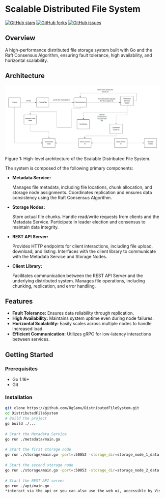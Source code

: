 # Scalable Distributed File System

[![GitHub stars](https://img.shields.io/github/stars/OgSamu/DistributedFileSystem.svg)](https://github.com/OgSamu/DistributedFileSystem/stargazers)
[![GitHub forks](https://img.shields.io/github/forks/OgSamu/DistributedFileSystem.svg)](https://github.com/OgSamu/DistributedFileSystem/network)
[![GitHub issues](https://img.shields.io/github/issues/OgSamu/DistributedFileSystem.svg)](https://github.com/OgSamu/DistributedFileSystem/issues)

## Overview

A high-performance distributed file storage system built with Go and the Raft Consensus Algorithm, ensuring fault tolerance, high availability, and horizontal scalability.

## Architecture 

![Architecture Diagram - Figure 1](./images/architecture.jpeg)

Figure 1: High-level architecture of the Scalable Distributed File System. 

The system is composed of the following primary components:

- **Metadata Service:**

  Manages file metadata, including file locations, chunk allocation, and storage node assignments.
  Coordinates replication and ensures data consistency using the Raft Consensus Algorithm.

- **Storage Nodes:**

  Store actual file chunks.
  Handle read/write requests from clients and the Metadata Service.
  Participate in leader election and consensus to maintain data integrity.
  
- **REST API Server:**

  Provides HTTP endpoints for client interactions, including file upload, download, and listing.
  Interfaces with the client library to communicate with the Metadata Service and Storage Nodes.

- **Client Library:**

  Facilitates communication between the REST API Server and the underlying distributed system.
  Manages file operations, including chunking, replication, and error handling.

## Features

- **Fault Tolerance:** Ensures data reliability through replication.
- **High Availability:** Maintains system uptime even during node failures.
- **Horizontal Scalability:** Easily scales across multiple nodes to handle increased load.
- **Efficient Communication:** Utilizes gRPC for low-latency interactions between services.

## Getting Started

### Prerequisites

- Go 1.16+
- Git

### Installation

```bash
git clone https://github.com/OgSamu/DistributedFileSystem.git
cd DistributedFileSystem
# Build the project
go build ./...

# Start the Metadata Service
go run ./metadata/main.go

# Start the first storage node
go run ./storage/main.go -port=:50052 -storage_dir=storage_node_1_data

# Start the second storage node
go run ./storage/main.go -port=:50053 -storage_dir=storage_node_2_data

# Start the REST API server
go run ./api/main.go
*interact via the api or you can also use the web ui, accessible by Visiting http://localhost:8080/


